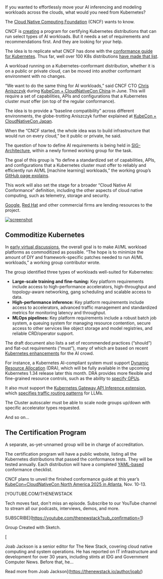 If you wanted to effortlessly move your AI inferencing and modeling workloads across the clouds, what would you need from Kubernetes?

The [Cloud Native Computing Foundation](https://cncf.io/?utm_content=inline+mention) (CNCF) wants to know.

CNCF is [creating](https://www.cncf.io/blog/2025/08/01/help-us-build-the-kubernetes-conformance-for-ai/) a program for certifying Kubernetes distributions that can run select types of AI workloads. But it needs a set of requirements and recommendations first. And they are looking for your help.

The idea is to replicate what CNCF has done with the [conformance guide for Kubernetes](https://www.cncf.io/training/certification/software-conformance/). Thus far, well over 100 K8s distributions [have made that list](https://www.cncf.io/training/certification/software-conformance/#logos).

A workload running on a Kubernetes-conformant distribution, whether it is on a public or private cloud, can be moved into another conformant environment with no changes.

“We want to do the same thing for AI workloads,” said CNCF CTO [Chris Aniszczyk](https://www.linkedin.com/in/caniszczyk/) during [KubeCon + CloudNativeCon China](https://www.youtube.com/watch?v=etvB-QGFtns&list=PLj6h78yzYM2P1xtALqTcCmRAa6142uERl&t=308s) in June. This will require a set of capabilities, APIs and configurations that a Kubernetes cluster *must* offer (on top of the regular conformance).

The idea is to provide a “baseline compatibility” across different environments, the globe-trotting Aniszczyk further explained at [KubeCon + CloudNativeCon Japan](https://www.youtube.com/watch?v=mh7Cmei3pmI&list=PLj6h78yzYM2PsNdcBGWR_mVN-SRLQl6KM&t=405s).

When the “CNCF started, the whole idea was to build infrastructure that would run on every cloud,” be it public or private, he said.

The question of how to define AI requirements is being held in [SIG-Architecture](https://github.com/kubernetes/community/tree/master/sig-architecture), within a newly formed working group for the task.

The goal of this group is “to define a standardized set of capabilities, APIs, and configurations that a Kubernetes cluster must offer to reliably and efficiently run AI/ML [machine learning] workloads,” the working group’s [GitHub page explains](https://github.com/kubernetes/community/tree/master/wg-ai-conformance).

This work will also set the stage for a broader “Cloud Native AI Conformance” definition, including the other aspects of cloud native computing, such as telemetry, storage and security.

[Google](https://cloud.google.com/?utm_content=inline+mention), [Red Hat](https://www.openshift.com/try?utm_content=inline+mention) and other commercial firms are lending resources to the project.

[![screenshot](https://cdn.thenewstack.io/media/2025/08/6701237c-kubeconform-01.jpg)](https://cdn.thenewstack.io/media/2025/08/6701237c-kubeconform-01.jpg)

## Commoditize Kubernetes

In [early virtual discussions](https://docs.google.com/document/d/1hXoSdh9FEs13Yde8DivCYjjXyxa7j4J8erjZPEGWuzc/edit?tab=t.0#heading=h.9j85ih1tpsk), the overall goal is to make AI/ML workload platforms as commoditized as possible. “The hope is to minimize the amount of DIY and framework-specific patches needed to run AI/ML workloads,” a working group contributor wrote.

The group identified three types of workloads well-suited for Kubernetes:

* **Large-scale training and fine-tuning:** Key platform requirements include access to high-performance accelerators, high-throughput and topology-aware networking, gang scheduling and scalable access to data.
* **High-performance inference:** Key platform requirements include access to accelerators, advanced traffic management and standardized metrics for monitoring latency and throughput.
* **MLOps pipelines:** Key platform requirements include a robust batch job system, a queuing system for managing resource contention, secure access to other services like object storage and model registries, and reliable CRD/operator support.

The draft document also lists a set of recommended practices (“should”) and flat-out requirements (“must”), many of which are based on recent [Kubernetes enhancements](https://thenewstack.io/kubernetes-v1-33-advances-in-ai-security-and-the-enterprise/) for the AI crowd.

For instance, a Kubernetes AI-compliant system must support [Dynamic Resource Allocation](https://kubernetes.io/docs/concepts/scheduling-eviction/dynamic-resource-allocation/) (DRA), which will be fully available in the upcoming Kubernetes 1.34 release later this month. DRA provides more flexible and fine-grained resource controls, such as the ability to [specify GPUs](https://thenewstack.io/nvidia-h200-gpus-crush-mlperfs-llm-inferencing-benchmark/).

It also must support the [Kubernetes Gateway API Inference extension](https://kubernetes.io/blog/2025/06/05/introducing-gateway-api-inference-extension/), which [specifies traffic routing patterns](https://thenewstack.io/google-kubernetes-engine-customized-for-faster-ai-work/) for LLMs.

The Cluster autoscaler must be able to scale node groups up/down with specific accelerator types requested.

And so on…

## The Certification Program

A separate, as-yet-unnamed group will be in charge of accreditation.

The certification program will have a public website, listing all the Kubernetes distributions that passed the conformance tests. They will be tested annually. Each distribution will have a completed [YAML-based](https://thenewstack.io/kubernetes-is-getting-a-better-yaml/) conformance checklist.

CNCF plans to unveil the finished conformance guide at this year’s [KubeCon+CloudNativeCon North America 2025 in Atlanta](https://events.linuxfoundation.org/kubecon-cloudnativecon-north-america/?utm_source=the+new+stack&utm_medium=referral&utm_campaign=event), Nov. 10-13.

[YOUTUBE.COM/THENEWSTACK

Tech moves fast, don't miss an episode. Subscribe to our YouTube
channel to stream all our podcasts, interviews, demos, and more.

SUBSCRIBE](https://youtube.com/thenewstack?sub_confirmation=1)

Group
Created with Sketch.

[![]()

Joab Jackson is a senior editor for The New Stack, covering cloud native computing and system operations. He has reported on IT infrastructure and development for over 30 years, including stints at IDG and Government Computer News. Before that, he...

Read more from Joab Jackson](https://thenewstack.io/author/joab/)